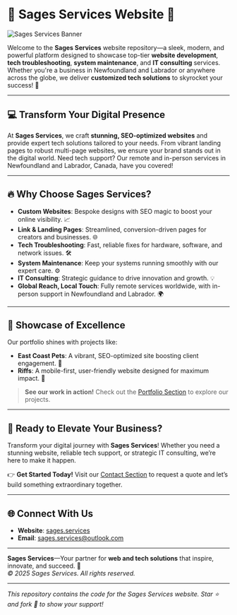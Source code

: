# 🌟 Sages Services Website 🌟

![Sages Services Banner](assets/img/branding/establishment.jpg)

Welcome to the **Sages Services** website repository—a sleek, modern, and powerful platform designed to showcase top-tier **website development**, **tech troubleshooting**, **system maintenance**, and **IT consulting** services. Whether you're a business in Newfoundland and Labrador or anywhere across the globe, we deliver **customized tech solutions** to skyrocket your success! 🚀

---

## 💻 Transform Your Digital Presence

At **Sages Services**, we craft **stunning, SEO-optimized websites** and provide expert tech solutions tailored to your needs. From vibrant landing pages to robust multi-page websites, we ensure your brand stands out in the digital world. Need tech support? Our remote and in-person services in Newfoundland and Labrador, Canada, have you covered!

---

## 🔥 Why Choose Sages Services?

- **Custom Websites**: Bespoke designs with SEO magic to boost your online visibility. 📈
- **Link & Landing Pages**: Streamlined, conversion-driven pages for creators and businesses. 🌐
- **Tech Troubleshooting**: Fast, reliable fixes for hardware, software, and network issues. 🛠️
- **System Maintenance**: Keep your systems running smoothly with our expert care. ⚙️
- **IT Consulting**: Strategic guidance to drive innovation and growth. 💡
- **Global Reach, Local Touch**: Fully remote services worldwide, with in-person support in Newfoundland and Labrador. 🌍

---

## 🎨 Showcase of Excellence

Our portfolio shines with projects like:
- **East Coast Pets**: A vibrant, SEO-optimized site boosting client engagement. 🐾
- **Riffs**: A mobile-first, user-friendly website designed for maximum impact. 🎸

> **See our work in action!** Check out the [Portfolio Section](#portfolio) to explore our projects.

---

## 🚀 Ready to Elevate Your Business?

Transform your digital journey with **Sages Services**! Whether you need a stunning website, reliable tech support, or strategic IT consulting, we’re here to make it happen. 

👉 **Get Started Today!** Visit our [Contact Section](#contact) to request a quote and let’s build something extraordinary together.

---

## 🌐 Connect With Us

- **Website**: [sages.services](https://sages.services)
- **Email**: sages.services@outlook.com

---

**Sages Services**—Your partner for **web and tech solutions** that inspire, innovate, and succeed. 💼  
*© 2025 Sages Services. All rights reserved.*

---

*This repository contains the code for the Sages Services website. Star ⭐ and fork 🍴 to show your support!*
